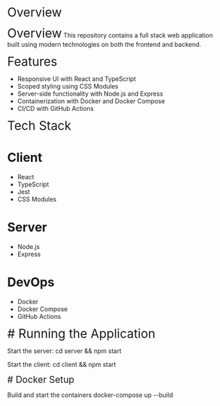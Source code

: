 <span style="font-size: 2em;">Overview</span>

<span style="font-size: 2em;">Overview</span>
This repository contains a full stack web application built using modern technologies on both the frontend and backend.

<span style="font-size: 2em;">Features</span>
* Responsive UI with React and TypeScript
* Scoped styling using CSS Modules
* Server-side functionality with Node.js and Express
* Containerization with Docker and Docker Compose
* CI/CD with GitHub Actions

<span style="font-size: 2em;">Tech Stack</span>
# Client
* React
* TypeScript
* Jest
* CSS Modules

# Server
* Node.js
* Express

# DevOps
* Docker
* Docker Compose
* GitHub Actions

<span style="font-size: 2em;"># Running the Application</span>

Start the server:
cd server && npm start

Start the client:
cd client && npm start

<span style="font-size: 1.5em;"># Docker Setup</span>

Build and start the containers
docker-compose up --build

